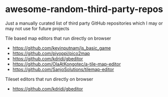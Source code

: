 # awesome-random-third-party-repos
Just a manually curated list of third party GitHub repositories which I may or may not use for future projects

Tile based map editors that run directly on browser
- https://github.com/kevinputnam/js_basic_game
- https://github.com/piyoppi/pico2map
- https://github.com/kdridi/gbeditor
- https://github.com/OlaAtKongotec/a-tile-map-editor
- https://github.com/SanjoSolutions/tilemap-editor

Tileset editors that run directly on browser
- https://github.com/kdridi/gbeditor
